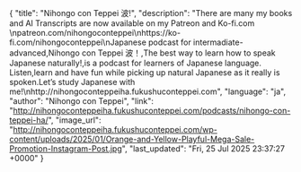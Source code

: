 {
    "title": "Nihongo con Teppei 波!",
    "description": "There are many my books and AI Transcripts are now available on my Patreon and Ko-fi.com \npatreon.com/nihongoconteppei\nhttps://ko-fi.com/nihongoconteppei\nJapanese podcast for intermadiate-advanced,Nihongo con Teppei 波！,The best way to learn how to speak Japanese naturally!,is a podcast for learners of Japanese language. Listen,learn and have fun while picking up natural Japanese as it really is spoken.Let’s study Japanese with me!\nhttp://nihongoconteppeiha.fukushuconteppei.com",
    "language": "ja",
    "author": "Nihongo con Teppei",
    "link": "http://nihongoconteppeiha.fukushuconteppei.com/podcasts/nihongo-con-teppei-ha/",
    "image_url": "http://nihongoconteppeiha.fukushuconteppei.com/wp-content/uploads/2025/01/Orange-and-Yellow-Playful-Mega-Sale-Promotion-Instagram-Post.jpg",
    "last_updated": "Fri, 25 Jul 2025 23:37:27 +0000"
}